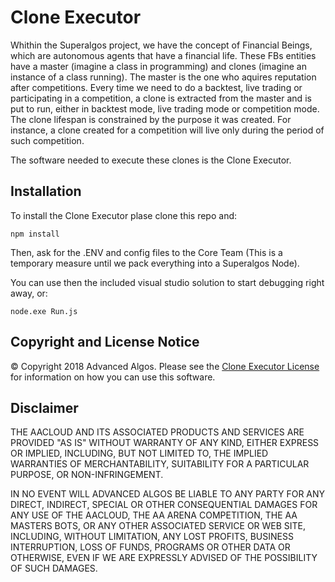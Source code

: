 # Clone Executor

Whithin the Superalgos project, we have the concept of Financial Beings, which are autonomous agents that have a financial life. These FBs entities have a master (imagine a class in programming) and clones (imagine an instance of a class running). The master is the one who aquires reputation after competitions. Every time we need to do a backtest, live trading or participating in a competition, a clone is extracted from the master and is put to run, either in backtest mode, live trading mode or competition mode. The clone lifespan is constrained by the purpose it was created. For instance, a clone created for a competition will live only during the period of such competition.

The software needed to execute these clones is the Clone Executor.

## Installation

To install the Clone Executor plase clone this repo and:

```
npm install
```

Then, ask for the .ENV and config files to the Core Team (This is a temporary measure until we pack everything into a Superalgos Node).

You can use then the included visual studio solution to start debugging right away, or:

```
node.exe Run.js
```

## Copyright and License Notice

© Copyright 2018 Advanced Algos. Please see the [Clone Executor License](/LICENSE) for information on how you can use this software.

## Disclaimer

THE AACLOUD AND ITS ASSOCIATED PRODUCTS AND SERVICES ARE PROVIDED "AS IS" WITHOUT WARRANTY OF ANY KIND, EITHER EXPRESS OR IMPLIED, INCLUDING, BUT NOT LIMITED TO, THE IMPLIED WARRANTIES OF MERCHANTABILITY, SUITABILITY FOR A PARTICULAR PURPOSE, OR NON-INFRINGEMENT.

IN NO EVENT WILL ADVANCED ALGOS BE LIABLE TO ANY PARTY FOR ANY DIRECT, INDIRECT, SPECIAL OR OTHER CONSEQUENTIAL DAMAGES FOR ANY USE OF THE AACLOUD, THE AA ARENA COMPETITION, THE AA MASTERS BOTS, OR ANY OTHER ASSOCIATED SERVICE OR WEB SITE, INCLUDING, WITHOUT LIMITATION, ANY LOST PROFITS, BUSINESS INTERRUPTION, LOSS OF FUNDS, PROGRAMS OR OTHER DATA OR OTHERWISE, EVEN IF WE ARE EXPRESSLY ADVISED OF THE POSSIBILITY OF SUCH DAMAGES.
